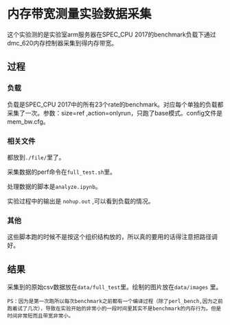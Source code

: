 # 内存带宽测量实验数据采集

这个实验测的是实验室arm服务器在SPEC_CPU 2017的benchmark负载下通过dmc_620内存控制器采集到得内存带宽。

## 过程

### 负载

负载是SPEC_CPU 2017中的所有23个rate的benchmark。对应每个单独的负载都采集了一次。参数：size=ref ,action=onlyrun，只跑了base模式。config文件是mem_bw.cfg。

### 相关文件

都放到`./file/`里了。

采集数据的perf命令在`full_test.sh`里。

处理数据的脚本是`analyze.ipynb`。

实验过程中的输出是 `nohup.out` ,可以看到负载的情况。

### 其他

这些脚本跑的时候不是按这个组织结构放的，所以真的要用的话得注意把路径调好。

## 结果

采集到的原始csv数据放在`data/full_test`里。绘制的图片放在`data/images` 里。

	PS：因为是第一次跑所以每次benchmark之前都有一个编译过程（除了perl_bench,因为之前跑着试了几次），导致在实验开始的非常小的一段时间里其实不是benchmark的内存行为。但是时间非常短而且带宽非常小。